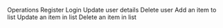 Operations
    Register
    Login
    Update user details
    Delete user
    Add an item to list
    Update an item in list
    Delete an item in list